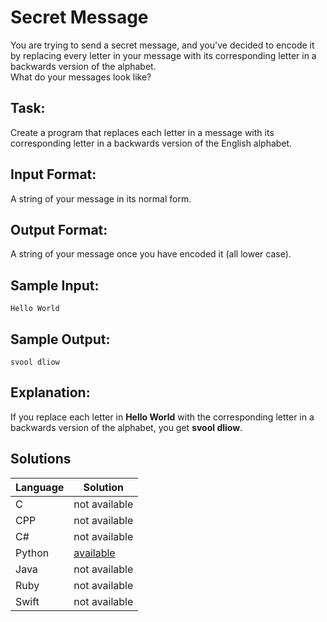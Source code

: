 # Secret Message
You are trying to send a secret message, and you've decided to encode it by replacing every letter in your message with its corresponding letter in a backwards version of the alphabet.  
What do your messages look like? 
 
## Task:
Create a program that replaces each letter in a message with its corresponding letter in a backwards version of the English alphabet. 
 
## Input Format:
A string of your message in its normal form. 
 
## Output Format:
A string of your message once you have encoded it (all lower case). 
 
## Sample Input:
```
Hello World
```

## Sample Output:
```
svool dliow
```

## Explanation:
If you replace each letter in **Hello World** with the corresponding letter in a backwards version of the alphabet, you get **svool dliow**.

## Solutions

Language | Solution
---------|---------
C | not available
CPP | not available
C# | not available
Python | [available](https://raw.githubusercontent.com/chankruze/challenges/master/sololearn/SecretMessage/SecretMessage.py)
Java | not available
Ruby | not available
Swift | not available